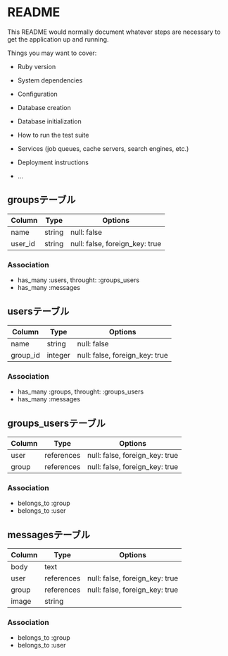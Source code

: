 # README

This README would normally document whatever steps are necessary to get the
application up and running.

Things you may want to cover:

* Ruby version

* System dependencies

* Configuration

* Database creation

* Database initialization

* How to run the test suite

* Services (job queues, cache servers, search engines, etc.)

* Deployment instructions

* ...

## groupsテーブル

|Column|Type|Options|
|------|----|-------|
|name|string|null: false|
|user_id|string|null: false, foreign_key: true|


### Association
- has_many :users, throught: :groups_users
- has_many :messages


## usersテーブル

|Column|Type|Options|
|------|----|-------|
|name|string|null: false|
|group_id|integer|null: false, foreign_key: true|

### Association
- has_many :groups, throught: :groups_users
- has_many :messages


## groups_usersテーブル

|Column|Type|Options|
|------|----|-------|
|user|references|null: false, foreign_key: true|
|group|references|null: false, foreign_key: true|

### Association
- belongs_to :group
- belongs_to :user

## messagesテーブル

|Column|Type|Options|
|------|----|-------|
|body|text||
|user|references|null: false, foreign_key: true|
|group|references|null: false, foreign_key: true|
|image|string||


### Association
- belongs_to :group
- belongs_to :user
